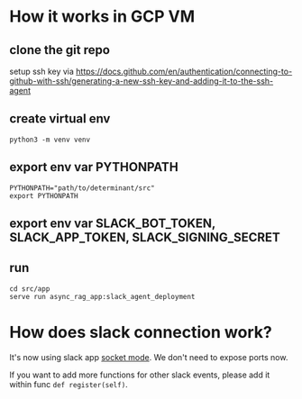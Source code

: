 # How it works in GCP VM

## clone the git repo

setup ssh key via https://docs.github.com/en/authentication/connecting-to-github-with-ssh/generating-a-new-ssh-key-and-adding-it-to-the-ssh-agent

## create virtual env

```
python3 -m venv venv
```

## export env var PYTHONPATH

```
PYTHONPATH="path/to/determinant/src"
export PYTHONPATH
```

## export env var SLACK_BOT_TOKEN, SLACK_APP_TOKEN, SLACK_SIGNING_SECRET

## run

```
cd src/app
serve run async_rag_app:slack_agent_deployment
```

# How does slack connection work?

It's now using slack app [socket mode](https://api.slack.com/apis/connections/socket). We don't need to expose ports now. 

If you want to add more functions for other slack events, please add it within func `def register(self)`.